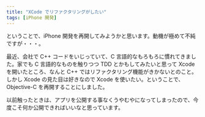 ```yaml
---
title: "XCode でリファクタリングがしたい"
tags: [iPhone 開発]
---
```


ということで、iPhone 開発を再開してみようかと思います。動機が極めて不純ですが・・・。

最近、会社で C++ コードをいじっていて、C 言語的なもろもろに慣れてきました。家でも C 言語的なものを触りつつ TDD とかもしてみたいと思って Xcode を開いたところ、なんと C++ ではリファクタリング機能がきかないとのこと。しかし Xcode の見た目は好きなので Xcode を使いたい。ということで、Objective-C を再開することにしました。

以前触ったときは、アプリを公開する事なくうやむやになってしまったので、今度こそ何か公開できればいいなと思っています。
